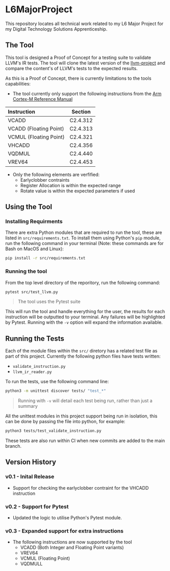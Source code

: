 # L6MajorProject

This repository locates all technical work related to my L6 Major Project for my Digital Technology Solutions Apprenticeship. 

## The Tool

This tool is designed a Proof of Concept for a testing suite to validate LLVM's IR tests. The tool will clone the latest version of the [llvm-project](llvm-project) and compare the content's of LLVM's tests to the expected results.

As this is a Proof of Concept, there is currently limitations to the tools capabilities:
- The tool currently only support the following instructions from the [Arm Cortex-M Reference Manual](ARM-Cortex-M-ARM)

| Instruction | Section |
| :----------- | :-------: |
| VCADD | C2.4.312 |
| VCADD (Floating Point) | C2.4.313 |
| VCMUL (Floating Point) | C2.4.321 |
| VHCADD | C2.4.356 |
| VQDMUL | C2.4.440 |
| VREV64 | C2.4.453 |

- Only the following elements are verfified:
    - Earlyclobber contraints
    - Register Allocation is within the expected range
    - Rotate value is within the expected parameters if used

## Using the Tool
### Installing Requirments

There are extra Python modules that are required to run the tool, these are listed in `src/requirements.txt`. To install them using Python's `pip` module, run the following command in your terminal (Note: these commands are for Bash on MacOS and Linux):
```sh
pip install -r src/requirements.txt
```

### Running the tool

From the top level directory of the reporitory, run the following command:
```sh
pytest src/test_llvm.py
```

> The tool uses the Pytest suite

This will run the tool and handle everything for the user, the results for each instruction will be outputted to your terminal. Any failures will be highlighted by Pytest. Running with the `-v` option will expand the information available.

## Running the Tests

Each of the module files within the `src/` diretory has a related test file as part of this project. Currently the following python files have tests written:
- `validate_instruction.py`
- `llvm_ir_reader.py`

To run the tests, use the following command line:
```sh
python3 -m unittest discover tests/ "test_*"
```
> Running with `-v` will detail each test being run, rather than just a summary

All the unittest modules in this project support being run in isolation, this can be done by passing the file into python, for example:
```sh
python3 tests/test_validate_instruction.py
```

These tests are also run within CI when new commits are added to the main branch.

## Version History

### v0.1 - Inital Release
- Support for checking the earlyclobber contraint for the VHCADD instruction

### v0.2 - Support for Pytest
- Updated the logic to utilise Python's Pytest module.

### v0.3 - Expanded support for extra instructions
- The following instructions are now supported by the tool
    - VCADD (Both Integer and Floating Point variants)
    - VREV64
    - VCMUL (Floating Point)
    - VQDMULL
<!-- Hyperlinks -->
[llvm-project]:https://github.com/llvm/llvm-project
[ARM-Cortex-M-ARM]:https://developer.arm.com/documentation/ddi0553/by/?lang=en